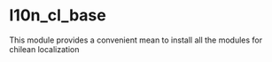 # l10n_cl_base
This module provides a convenient mean to install all the modules for chilean localization
